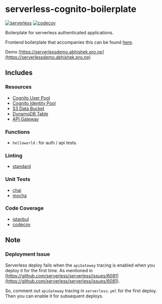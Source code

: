 # serverless-cognito-boilerplate

[![serverless](http://public.serverless.com/badges/v3.svg)](http://www.serverless.com)
[![codecov](https://codecov.io/gh/rpidanny/serverless-cognito-boilerplate/branch/master/graph/badge.svg?token=Mfp8PQYgIL)](https://codecov.io/gh/rpidanny/serverless-cognito-boilerplate)

Boilerplate for serverless authenticated applications.

Frontend boilerplate that accompanies this can be found [here](https://github.com/rpidanny/serverless-cognito-ui-boilerplate).

Demo [https://serverlessdemo.abhishek.pro.np](https://serverlessdemo.abhishek.pro.np)

## Includes

### Resources

- [Cognito User Pool](https://docs.aws.amazon.com/cognito/latest/developerguide/cognito-user-identity-pools.html)
- [Cognito Identity Pool](https://docs.aws.amazon.com/cognito/latest/developerguide/identity-pools.html)
- [S3 Data Bucket](https://aws.amazon.com/s3)
- [DynamoDB Table](https://aws.amazon.com/dynamodb)
- [API Gateway](https://aws.amazon.com/api-gateway)

### Functions

- `helloworld` : for auth / api tests.

### Linting

- [standard](https://standardjs.com/)

### Unit Tests

- [chai](https://www.chaijs.com)
- [mocha](https://mochajs.org)

### Code Coverage

- [istanbul](https://istanbul.js.org)
- [codecov](https://codecov.io)

## Note

### Deployment Issue

Serverless deploy fails when the `apiGateway` tracing is enabled when you deploy it for the first time. As mentioned in [https://github.com/serverless/serverless/issues/6081](https://github.com/serverless/serverless/issues/6081).

So, comment out `apiGateway` tracing in `serverless.yml` for the first deploy. Then you can enable it for subsequent deploys.
